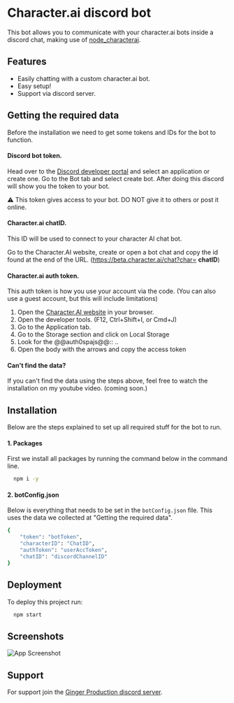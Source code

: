 # Character.ai discord bot

This bot allows you to communicate with your character.ai bots inside a discord chat, making use of [node_characterai](https://github.com/realcoloride/node_characterai).

## Features

- Easily chatting with a custom character.ai bot.
- Easy setup!
- Support via discord server.


## Getting the required data
Before the installation we need to get some tokens and IDs for the bot to function.

#### Discord bot token.
Head over to the [Discord developer portal](https://discord.com/developers/applications) and select an application or create one. Go to the Bot tab and select create bot. After doing this discord will show you the token to your bot.

⚠ This token gives access to your bot. DO NOT give it to others or post it online.

#### Character.ai chatID.
This ID will be used to connect to your character AI chat bot. 

Go to the Character.AI website, create or open a bot chat and copy the id found at the end of the URL. (https://beta.character.ai/chat?char= **chatID**)

#### Character.ai auth token.
This auth token is how you use your account via the code. (You can also use a guest account, but this will include limitations)

1. Open the [Character.AI website](https://beta.character.ai) in your browser.
2. Open the developer tools. (F12, Ctrl+Shift+I, or Cmd+J)
3. Go to the Application tab.
4. Go to the Storage section and click on Local Storage
5. Look for the @@auth0spajs@@:: .. 
6. Open the body with the arrows and copy the access token

#### Can't find the data?
If you can't find the data using the steps above, feel free to watch the installation on my youtube video. (coming soon.)

## Installation

Below are the steps explained to set up all required stuff for the bot to run.

#### 1. Packages
First we install all packages by running the command below in the command line.
```bash
  npm i -y
```

#### 2. botConfig.json
Below is everything that needs to be set in the `botConfig.json` file. This uses the data we collected at "Getting the required data".
```bash
{
    "token": "botToken",
    "characterID": "ChatID",
    "authToken": "userAccToken",
    "chatID": "discordChannelID"
}
```
## Deployment

To deploy this project run:

```bash
  npm start
```


## Screenshots

![App Screenshot](https://via.placeholder.com/468x300?text=App+Screenshot+Here) 



## Support

For support join the [Ginger Production discord server](https://discord.gg/8KxqWAKCPe). 


